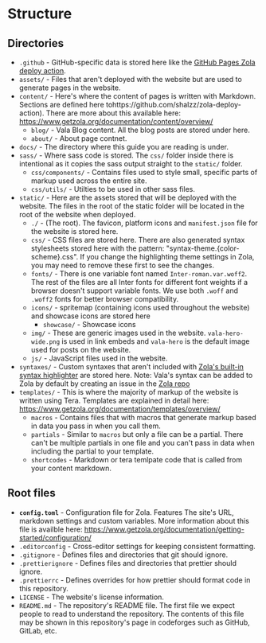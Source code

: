 # Structure

## Directories

- `.github` - GitHub-specific data is stored here like the [GitHub Pages Zola deploy action](https://github.com/shalzz/zola-deploy-action).
- `assets/` - Files that aren't deployed with the website but are used to generate pages in the website.
- `content/` - Here's where the content of pages is written with Markdown. Sections are defined here tohttps://github.com/shalzz/zola-deploy-action). There are more about this available here: https://www.getzola.org/documentation/content/overview/
  - `blog/` - Vala Blog content. All the blog posts are stored under here.
  - `about/` - About page contnet.
- `docs/` - The directory where this guide you are reading is under.
- `sass/` - Where sass code is stored. The `css/` folder inside there is intentional as it copies the sass output straight to the `static/` folder.
  - `css/components/` - Contains files used to style small, specific parts of markup used across the entire site.
  - `css/utils/` - Utilties to be used in other sass files.
- `static/` - Here are the assets stored that will be deployed with the website. The files in the root of the static folder will be located in the root of the website when deployed.
  - `./` - (The root). The favicon, platform icons and `manifest.json` file for the website is stored here.
  - `css/` - CSS files are stored here. There are also generated syntax stylesheets stored here with the pattern: "syntax-theme.{color-scheme}.css". If you change the highlighting theme settings in Zola, you may need to remove these first to see the changes.
  - `fonts/` - There is one variable font named `Inter-roman.var.woff2`. The rest of the files are all Inter fonts for different font weights if a browser doesn't support variable fonts. We use both `.woff` and `.woff2` fonts for better browser compatibility.
  - `icons/` - spritemap (containing icons used throughout the website) and showcase icons are stored here
    - `showcase/` - Showcase icons
  - `img/` - These are generic images used in the website. `vala-hero-wide.png` is used in link embeds and `vala-hero` is the default image used for posts on the website.
  - `js/` - JavaScript files used in the website.
- `syntaxes/` - Custom syntaxes that aren't included with [Zola's built-in syntax highlighter](https://www.getzola.org/documentation/content/syntax-highlighting/) are stored here. Note: Vala's syntax can be added to Zola by default by creating an issue in the [Zola repo](https://github.com/getzola/zola)
- `templates/` - This is where the majority of markup of the website is written using Tera. Templates are explained in detail here: https://www.getzola.org/documentation/templates/overview/
  - `macros` - Contains files that with macros that generate markup based in data you pass in when you call them.
  - `partials` - Similar to `macros` but only a file can be a partial. There can't be multiple partials in one file and you can't pass in data when including the partial to your template.
  - `shortcodes` - Markdown or tera temlpate code that is called from your content markdown.

## Root files

- **`config.toml`** - Configuration file for Zola. Features The site's URL, markdown settings and custom variables. More information about this file is availble here: https://www.getzola.org/documentation/getting-started/configuration/
- `.editorconfig` - Cross-editor settings for keeping consistent formatting.
- `.gitignore` - Defines files and directories that git should ignore.
- `.prettierignore` - Defines files and directories that prettier should ignore.
- `.prettierrc` - Defines overrides for how prettier should format code in this repository.
- `LICENSE` - The website's license information.
- `README.md` - The repository's README file. The first file we expect people to read to understand the repository. The contents of this file may be shown in this repository's page in codeforges such as GitHub, GitLab, etc.
